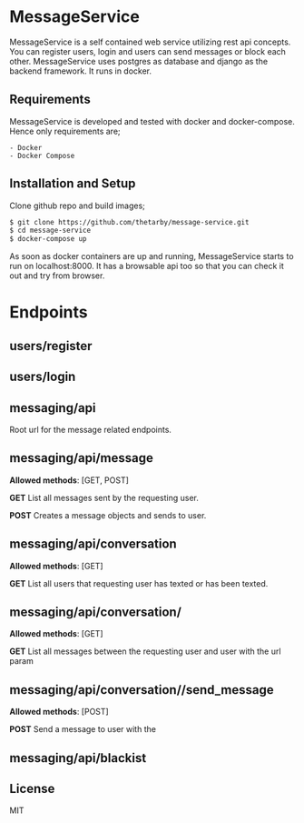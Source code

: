 # MessageService
MessageService is a self contained web service utilizing rest api concepts. You can register users, login and users can send messages or block each other. MessageService uses postgres as database and django as the backend framework. It runs in docker.

## Requirements

MessageService is developed and tested with docker and docker-compose. Hence only requirements are;

    - Docker
    - Docker Compose


## Installation and Setup
Clone github repo and build images;

```sh
$ git clone https://github.com/thetarby/message-service.git
$ cd message-service
$ docker-compose up
```
As soon as docker containers are up and running, MessageService starts to run on localhost:8000. It has a browsable api too so that you can check it out and try from browser.

# Endpoints

## users/register

## users/login

## messaging/api
Root url for the message related endpoints.

## messaging/api/message
**Allowed methods**: [GET, POST]

**GET**
List all messages sent by the requesting user.

**POST**
Creates a message objects and sends to user.

## messaging/api/conversation
**Allowed methods**: [GET]

**GET**
List all users that requesting user has texted or has been texted.

## messaging/api/conversation/<username>
**Allowed methods**: [GET]

**GET**
List all messages between the requesting user and user with the url param <username>

## messaging/api/conversation/<username>/send_message
**Allowed methods**: [POST]

**POST**
Send a message to user with the <username>

## messaging/api/blackist


License
----

MIT

